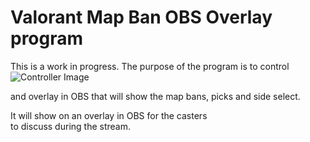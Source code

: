 # Valorant Map Ban OBS Overlay program

This is a work in progress.  The purpose of the program is to control 
![Controller Image](https://github.com/kclevenger84/Valorant-Map-Ban-Overlay/blob/main/Map%20Ban%20Controller.png?raw=true)


and overlay in OBS that will show the map bans, picks and side select.  


It will show on an overlay in OBS for the casters  
to discuss during the stream.



